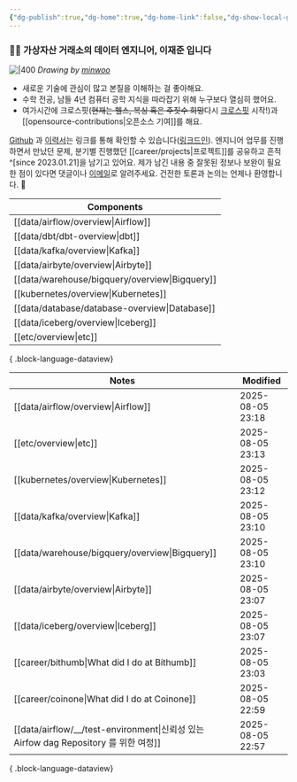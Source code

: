 ```yaml
---
{"dg-publish":true,"dg-home":true,"dg-home-link":false,"dg-show-local-graph":false,"dg-show-backlinks":false,"dg-show-toc":false,"dg-show-inline-title":false,"dg-show-file-tree":false,"dg-enable-search":true,"dg-link-preview":false,"dg-show-tags":false,"dg-pass-frontmatter":false,"permalink":"/Welcome to jx2lee garden/","tags":["gardenEntry"],"dgEnableSearch":true,"dgPassFrontmatter":true,"noteIcon":"","created":"2024-10-02T18:51:46.000+09:00"}
---
```




### 👋🏽 가상자산 거래소의 데이터 엔지니어, 이재준 입니다


![|400](https://i.imgur.com/IOPpMZJ.jpeg)
*Drawing by [minwoo](https://github.com/tommybebe)*


- 새로운 기술에 관심이 많고 본질을 이해하는 걸 좋아해요.
- 수학 전공, 남들 4년 컴퓨터 공학 지식을 따라잡기 위해 누구보다 열심히 했어요.
- 여가시간에 크로스핏(~~현재는 헬스, 복싱 혹은 주짓수 희망~~다시 [크로스핏](https://www.instagram.com/cfkhan2015_2025/reels/) 시작!)과 [[opensource-contributions\|오픈소스 기여]]를 해요.


[Github](https://github.com/jx2lee) 과 [이력서](https://github.com/jx2lee/resume.new/blob/main/jaejun_lee_resume.pdf)는 링크를 통해 확인할 수 있습니다([링크드인](https://www.linkedin.com/in/jx2lee/)). 엔지니어 업무를 진행하면서 만났던 문제, 분기별 진행했던 [[career/projects\|프로젝트]]를 공유하고 흔적^[since 2023.01.21]을 남기고 있어요. 제가 남긴 내용 중 잘못된 정보나 보완이 필요한 점이 있다면 댓글이나 [이메일](malito:dev.jaejun.lee.1991@gmail.com)로 알려주세요. 건전한 토론과 논의는 언제나 환영합니다. 🤗


| Components                                        |
| ------------------------------------------------- |
| [[data/airflow/overview\|Airflow]]             |
| [[data/dbt/dbt-overview\|dbt]]                 |
| [[data/kafka/overview\|Kafka]]                 |
| [[data/airbyte/overview\|Airbyte]]             |
| [[data/warehouse/bigquery/overview\|Bigquery]] |
| [[kubernetes/overview\|Kubernetes]]            |
| [[data/database/database-overview\|Database]]  |
| [[data/iceberg/overview\|Iceberg]]             |
| [[etc/overview\|etc]]                          |

{ .block-language-dataview}


| Notes                                                                         | Modified         |
| ----------------------------------------------------------------------------- | ---------------- |
| [[data/airflow/overview\|Airflow]]                                         | 2025-08-05 23:18 |
| [[etc/overview\|etc]]                                                      | 2025-08-05 23:13 |
| [[kubernetes/overview\|Kubernetes]]                                        | 2025-08-05 23:12 |
| [[data/kafka/overview\|Kafka]]                                             | 2025-08-05 23:10 |
| [[data/warehouse/bigquery/overview\|Bigquery]]                             | 2025-08-05 23:10 |
| [[data/airbyte/overview\|Airbyte]]                                         | 2025-08-05 23:07 |
| [[data/iceberg/overview\|Iceberg]]                                         | 2025-08-05 23:07 |
| [[career/bithumb\|What did I do at Bithumb]]                               | 2025-08-05 23:03 |
| [[career/coinone\|What did I do at Coinone]]                               | 2025-08-05 22:59 |
| [[data/airflow/__/test-environment\|신뢰성 있는 Airfow dag Repository 를 위한 여정]] | 2025-08-05 22:57 |

{ .block-language-dataview}